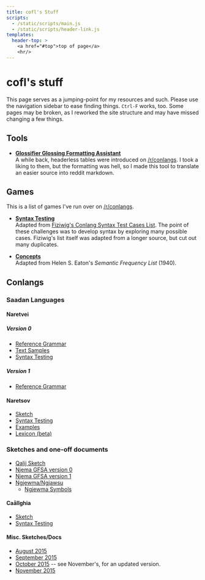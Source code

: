 ```yaml
---
title: cofl's Stuff
scripts:
  - /static/scripts/main.js
  - /static/scripts/header-link.js
templates:
  header-top: >
    <a href="#top">top of page</a>
    <hr/>
---
```

# <a name="top" title="Top">cofl's stuff</a>

<div id="nav"></div>

This page serves as a jumping-point for my resources and such. Please use the navigation sidebar to ease finding things. `Ctrl-F` works, too. Some pages may be broken, as I reworked the site structure and may have missed changing a few things.

## Tools

- [__Glossifier Glossing Formatting Assistant__](/tools/autoformatter.html)  
  A while back, headerless tables were introduced on [/r/conlangs](http://reddit.com/r/conlangs). I took a liking to them, but the formatting was hell, so I made this tool to translate an easier source into reddit markdown.

## Games

This is a list of games I've run over on [/r/conlangs](http://reddit.com/r/conlangs).

- __[Syntax Testing](/challenges/Syntax_Testing.html)__  
  Adapted from [Fiziwig's Conlang Syntax Test Cases List](https://web.archive.org/web/20130603121930/http://fiziwig.com/conlang/syntax_tests.html). The point of these challenges was to develop syntax by exploring many possible cases. Fiziwig's list itself was adapted from a longer source, but cut out many duplicates.
  
- __[Concepts](/challenges/Concepts.html)__  
  Adapted from Helen S. Eaton's *Semantic Frequency List* (1940).

## Conlangs
### Saadan Languages
#### Naretvei
##### Version 0
- [Reference Grammar](/conlang/naretvei/0/reference.html)
- [Text Samples](/conlang/naretvei/0/text_samples.html)
- [Syntax Testing](/conlang/naretvei/0/gsfa.html)

##### Version 1
- [Reference Grammar](/conlang/naretvei/1/reference.html)

#### Naretsov
- [Sketch](/conlang/naretsov/sketch.html)
- [Syntax Testing](/conlang/naretsov/gsfa.html)
- [Examples](/conlang/naretsov/examples.html)
- [Lexicon (beta)](/naretsov/lexicon.html)

### Sketches and one-off documents
- [Qalij Sketch](/conlang/qalij/sketch.html)
- [Njema GFSA version 0](/conlang/njema/gsfa.html)
- [Njema GFSA version 1](/conlang/njema/njema.html)
- [Ngjewma/Ngjawsu](/conlang/ngjewma/)
  - [Ngjewma Symbols](/conlang/ngjewma/symbol.html)

#### Caållghia
- [Sketch](/conlang/caallghia/sketch.html)
- [Syntax Testing](/conlang/caallghia/gsfa.html)

#### Misc. Sketches/Docs

- [August 2015](/conlang/sketches/2015/august/gsfa.html)
- [September 2015](/conlang/sketches/2015/september/)
- [October 2015](/conlang/sketches/2015/october/) -- see November's, for an updated version.
- [November 2015](/conlang/sketches/2015/november/)
